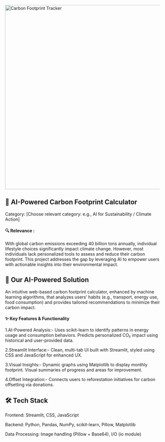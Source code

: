 
<a target="_blank" href="https://carbonfootprintcalculator.streamlit.app/"><img src="./media/upfront.jpg" alt="Carbon Footprint Tracker" width="600"/>
</a>


## 🌿 AI-Powered Carbon Footprint Calculator
Category: [Choose relevant category: e.g., AI for Sustainability / Climate Action]

#### 🔍 Relevance :
With global carbon emissions exceeding 40 billion tons annually, individual lifestyle choices significantly impact climate change. However, most individuals lack personalized tools to assess and reduce their carbon footprint. This project addresses the gap by leveraging AI to empower users with actionable insights into their environmental impact.

## 🤖 Our AI-Powered Solution
An intuitive web-based carbon footprint calculator, enhanced by machine learning algorithms, that analyzes users’ habits (e.g., transport, energy use, food consumption) and provides tailored recommendations to minimize their carbon impact.

#### ✨ Key Features & Functionality

1.AI-Powered Analysis:-
Uses scikit-learn to identify patterns in energy usage and consumption behaviors.
Predicts personalized CO₂ impact using historical and user-provided data.

2.Streamlit Interface:-
Clean, multi-tab UI built with Streamlit, styled using CSS and JavaScript for enhanced UX.

3.Visual Insights:-
Dynamic graphs using Matplotlib to display monthly footprint.
Visual summaries of progress and areas for improvement.

4.Offset Integration:-
Connects users to reforestation initiatives for carbon offsetting via donations.

## 🛠️ Tech Stack
Frontend: Streamlit, CSS, JavaScript

Backend: Python, Pandas, NumPy, scikit-learn, Pillow, Matplotlib

Data Processing: Image handling (Pillow + Base64), I/O (io module) 


